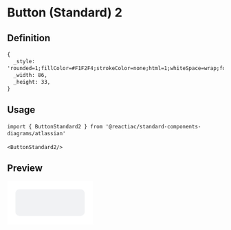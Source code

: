 # Button (Standard) 2

## Definition

```
{
  _style: 'rounded=1;fillColor=#F1F2F4;strokeColor=none;html=1;whiteSpace=wrap;fontColor=#596780;align=center;verticalAlign=middle;fontStyle=0;fontSize=12;sketch=0;',
  _width: 86,
  _height: 33,
}
```

## Usage

```
import { ButtonStandard2 } from '@reactiac/standard-components-diagrams/atlassian'

<ButtonStandard2/>
```

## Preview

<img src="./button-standard-2.png" width="200"/>
